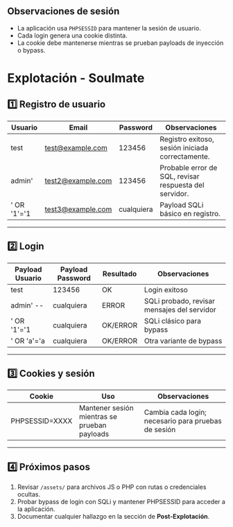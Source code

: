 ## Observaciones de sesión

- La aplicación usa `PHPSESSID` para mantener la sesión de usuario.
- Cada login genera una cookie distinta.
- La cookie debe mantenerse mientras se prueban payloads de inyección o bypass.

# Explotación - Soulmate

## 1️⃣ Registro de usuario
| Usuario | Email | Password | Observaciones |
|---------|-------|----------|---------------|
| test    | test@example.com | 123456 | Registro exitoso, sesión iniciada correctamente. |
| admin'  | test2@example.com | 123456 | Probable error de SQL, revisar respuesta del servidor. |
| ' OR '1'='1 | test3@example.com | cualquiera | Payload SQLi básico en registro. |

---

## 2️⃣ Login
| Payload Usuario | Payload Password | Resultado | Observaciones |
|----------------|----------------|-----------|---------------|
| test           | 123456         | OK        | Login exitoso |
| admin' --      | cualquiera      | ERROR     | SQLi probado, revisar mensajes del servidor |
| ' OR '1'='1    | cualquiera      | OK/ERROR  | SQLi clásico para bypass |
| ' OR 'a'='a    | cualquiera      | OK/ERROR  | Otra variante de bypass |

---

## 3️⃣ Cookies y sesión
| Cookie | Uso | Observaciones |
|--------|-----|---------------|
| PHPSESSID=XXXX | Mantener sesión mientras se prueban payloads | Cambia cada login; necesario para pruebas de sesión |

---

## 4️⃣ Próximos pasos
1. Revisar `/assets/` para archivos JS o PHP con rutas o credenciales ocultas.  
2. Probar bypass de login con SQLi y mantener PHPSESSID para acceder a la aplicación.  
3. Documentar cualquier hallazgo en la sección de **Post-Explotación**.

